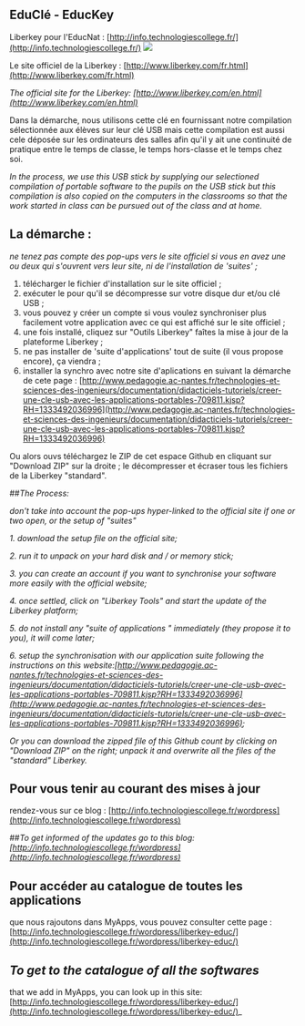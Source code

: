 ## EduClé - EducKey


Liberkey pour l'EducNat : [http://info.technologiescollege.fr/](http://info.technologiescollege.fr/)
![](http://www.liberkey.com/images/home/lbkhome5.jpg)

Le site officiel de la Liberkey : [http://www.liberkey.com/fr.html](http://www.liberkey.com/fr.html)

_The official site for the Liberkey: [http://www.liberkey.com/en.html](http://www.liberkey.com/en.html)_

Dans la démarche, nous utilisons cette clé en fournissant notre compilation sélectionnée aux élèves sur leur clé USB mais cette compilation est aussi cele déposée sur les ordinateurs des salles afin qu'il y ait une continuité de pratique entre le temps de classe, le temps hors-classe et le temps chez soi.

_In the process, we use this USB stick by supplying our selectioned compilation of portable software to the pupils on the USB stick but this compilation is also copied on the computers in the classrooms so that the work started in class can be pursued out of the class and at home._ 

## La démarche :
_ne tenez pas compte des pop-ups vers le site officiel si vous en avez une ou deux qui s'ouvrent vers leur site, ni de l'installation de 'suites' ;_

1. télécharger le fichier d'installation sur le site officiel ;
2. exécuter le pour qu'il se décompresse sur votre disque dur et/ou clé USB ;
3. vous pouvez y créer un compte si vous voulez synchroniser plus facilement votre application avec ce qui est affiché sur le site officiel ;
4. une fois installé, cliquez sur "Outils Liberkey" faîtes la mise à jour de la plateforme Liberkey ;
5. ne pas installer de 'suite d'applications' tout de suite (il vous propose encore), ça viendra ;
6. installer la synchro avec notre site d'aplications en suivant la démarche de cete page : [http://www.pedagogie.ac-nantes.fr/technologies-et-sciences-des-ingenieurs/documentation/didacticiels-tutoriels/creer-une-cle-usb-avec-les-applications-portables-709811.kjsp?RH=1333492036996](http://www.pedagogie.ac-nantes.fr/technologies-et-sciences-des-ingenieurs/documentation/didacticiels-tutoriels/creer-une-cle-usb-avec-les-applications-portables-709811.kjsp?RH=1333492036996)

Ou alors ouvs téléchargez le ZIP de cet espace Github en cliquant sur "Download ZIP" sur la droite ; le décompresser et écraser tous les fichiers de la Liberkey "standard".

##_The Process:_

_don't take into account the pop-ups hyper-linked to the official site if one or two open, or the setup of "suites"_

_1. download the setup file on the official site;_

_2. run it to unpack on your hard disk and / or memory stick;_

_3. you can create an account if you want to synchronise your software more easily with the official website;_

_4. once settled, click on "Liberkey Tools" and start the update of the Liberkey platform;_

_5. do not install any "suite of applications " immediately (they propose it to you), it will come later;_

_6. setup the synchronisation with our application suite following the instructions on this website:[http://www.pedagogie.ac-nantes.fr/technologies-et-sciences-des-ingenieurs/documentation/didacticiels-tutoriels/creer-une-cle-usb-avec-les-applications-portables-709811.kjsp?RH=1333492036996](http://www.pedagogie.ac-nantes.fr/technologies-et-sciences-des-ingenieurs/documentation/didacticiels-tutoriels/creer-une-cle-usb-avec-les-applications-portables-709811.kjsp?RH=1333492036996);_

*Or you can download the zipped file of this Github count by clicking on "Download ZIP" on the right; unpack it and overwrite all the files of the "standard" Liberkey.*


## Pour vous tenir au courant des mises à jour
rendez-vous sur ce blog : [http://info.technologiescollege.fr/wordpress](http://info.technologiescollege.fr/wordpress)

##_To get informed of the updates_
_go to this blog:[http://info.technologiescollege.fr/wordpress](http://info.technologiescollege.fr/wordpress)_

## Pour accéder au catalogue de toutes les applications
que nous rajoutons dans MyApps, vous pouvez consulter cette page : [http://info.technologiescollege.fr/wordpress/liberkey-educ/](http://info.technologiescollege.fr/wordpress/liberkey-educ/)

## _To get to the catalogue of all the softwares_
that we add in MyApps, you can look up in this site: [http://info.technologiescollege.fr/wordpress/liberkey-educ/](http://info.technologiescollege.fr/wordpress/liberkey-educ/)_
